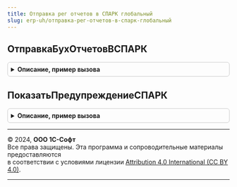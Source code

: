 ```yaml
---
title: Отправка рег отчетов в СПАРК глобальный
slug: erp-uh/отправка-рег-отчетов-в-спарк-глобальный
---
```



## ОтправкаБухОтчетовВСПАРК
<details style="margin: 1em 0; padding: 0.5em; border: 1px solid #ccc; border-radius: 6px;">

<summary style="font-weight: bold; cursor: pointer;">Описание, пример вызова</summary>

```bsl

Процедура ОтправкаБухОтчетовВСПАРК() Экспорт
```

Пример вызова
```bsl
ОтправкаРегОтчетовВСПАРКГлобальный.ОтправкаБухОтчетовВСПАРК() 
```
</details>

## ПоказатьПредупреждениеСПАРК
<details style="margin: 1em 0; padding: 0.5em; border: 1px solid #ccc; border-radius: 6px;">

<summary style="font-weight: bold; cursor: pointer;">Описание, пример вызова</summary>

```bsl

Процедура ПоказатьПредупреждениеСПАРК() Экспорт
```

Пример вызова
```bsl
ОтправкаРегОтчетовВСПАРКГлобальный.ПоказатьПредупреждениеСПАРК() 
```
</details>

---

© 2024, **ООО 1С-Софт**  
Все права защищены. Эта программа и сопроводительные материалы предоставляются  
в соответствии с условиями лицензии [Attribution 4.0 International (CC BY 4.0)](https://creativecommons.org/licenses/by/4.0/legalcode).

---

